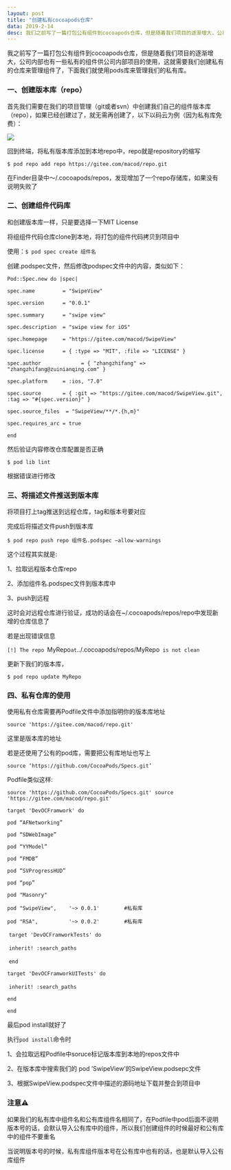 ```yaml
---
layout: post
title: "创建私有cocoapods仓库"
data: 2019-2-14
desc: 我们之前写了一篇打包公有组件到cocoapods仓库，但是随着我们项目的逐渐增大，公司内部也有
---
```




我之前写了一篇打包公有组件到cocoapods仓库，但是随着我们项目的逐渐增大，公司内部也有一些私有的组件供公司内部项目的使用，这就需要我们创建私有的仓库来管理组件了，下面我们就使用pods库来管理我们的私有库。

### 一、创建版本库（repo）

首先我们需要在我们的项目管理（git或者svn）中创建我们自己的组件版本库（repo），如果已经创建过了，就无需再创建了，以下以码云为例（因为私有库免费）：

![](../../../../assets/cocoapods/privateRepo.png)

回到终端，将私有版本库添加到本地repo中，repo就是repository的缩写

`$ pod repo add repo https://gitee.com/macod/repo.git`

在Finder目录中～/.cocoapods/repos，发现增加了一个repo存储库，如果没有说明失败了

### 二、创建组件代码库

和创建版本库一样，只是要选择一下MIT License

将组组件代码仓库clone到本地，将打包的组件代码拷贝到项目中

使用：`$ pod spec create 组件名`

创建.podspec文件，然后修改podspec文件中的内容，类似如下：

`Pod::Spec.new do |spec|`

 `spec.name         = "SwipeView"`

 `spec.version      = "0.0.1"`

 `spec.summary      = "swipe view"`

 `spec.description  = "swipe view for iOS"`

 `spec.homepage     = "https://gitee.com/macod/SwipeView"`

 `spec.license      = { :type => "MIT", :file => "LICENSE" }`

 `spec.author             = { "zhangzhifang" => "zhangzhifang@zuinianqing.com" }`

 `spec.platform     = :ios, "7.0"`

 `spec.source       = { :git => "https://gitee.com/macod/SwipeView.git", :tag => "#{spec.version}" }`

 `spec.source_files  = "SwipeView/**/*.{h,m}"`

 `spec.requires_arc = true`

`end`

然后验证内容修改仓库配置是否正确

`$ pod lib lint`

根据错误进行修改

### 三、将描述文件推送到版本库

将项目打上tag推送到远程仓库，tag和版本号要对应

完成后将描述文件push到版本库

`$ pod repo push repo 组件名.podspec —allow-warnings`

这个过程其实就是:

1、拉取远程版本仓库repo

2、添加组件名.podspec文件到版本库中

3、push到远程

这时会对远程仓库进行验证，成功的话会在~/.cocoapods/repos/repo中发现新增的仓库信息了

若是出现错误信息

`[!] The repo `MyRepo` at `../.cocoapods/repos/MyRepo` is not clean`

更新下我们的版本库，

`$ pod repo update MyRepo`

### 四、私有仓库的使用

使用私有仓库需要再Podfile文件中添加指明你的版本库地址

`source 'https://gitee.com/macod/repo.git'`

这里是版本库的地址

若是还使用了公有的pod库，需要把公有库地址也写上

`source ‘https://github.com/CocoaPods/Specs.git’`

Podfile类似这样:

`source 'https://github.com/CocoaPods/Specs.git'
source 'https://gitee.com/macod/repo.git'`

`target 'DevOCFramwork' do
`

`pod “AFNetworking”
`

`pod “SDWebImage”
`

`pod “YYModel”
`

`pod “FMDB”
`

`pod “SVProgressHUD”
`

`pod “pop”
`

`pod "Masonry"
`

`pod "SwipeView",    '~> 0.0.1'        #私有库
`

`pod "RSA",          '~> 0.0.2'        #私有库`

​    `target 'DevOCFramworkTests' do`

​	`inherit! :search_paths `	

​    `end`

  `target 'DevOCFramworkUITests' do`

​	`inherit! :search_paths `	

  `end`

`end`

最后pod install就好了

执行`pod install`命令时

1、会拉取远程Podfile中soruce标记版本库到本地的repos文件中

2、在版本库中搜索我们的 pod ’SwipeView’的SwipeView.podsepc文件

3、根据SwipeView.podspec文件中描述的源码地址下载并整合到项目中

### 注意⚠️

如果我们的私有库中组件名和公有库组件名相同了，在Podfile中pod后面不说明版本号的话，会默认导入公有库中的组件，所以我们创建组件的时候最好和公有库中的组件不要重名

当说明版本号的时候，私有库组件版本号在公有库中也有的话，也是默认导入公有库组件